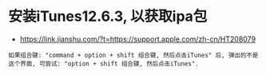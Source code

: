 # 安装iTunes12.6.3, 以获取ipa包

* https://link.jianshu.com/?t=https://support.apple.com/zh-cn/HT208079

```
如果组合键: "command + option + shift 组合键, 然后点击iTunes" 后, 弹出的不是这个界面, 可尝试: "option + shift 组合键, 然后点击iTunes".
```




